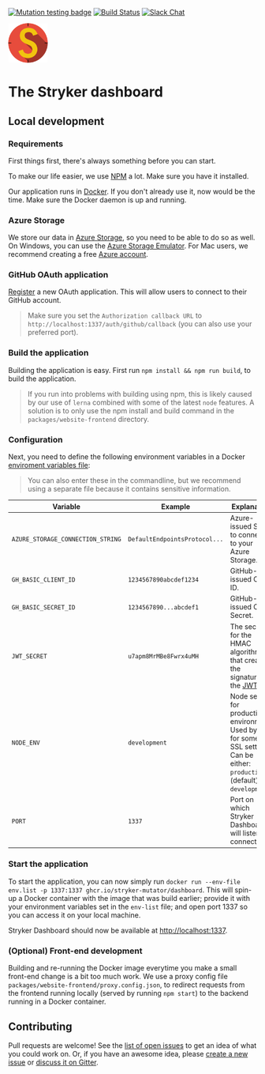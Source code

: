 [![Mutation testing badge](https://img.shields.io/endpoint?style=flat&url=https%3A%2F%2Fbadge-api.stryker-mutator.io%2Fgithub.com%2Fstryker-mutator%2Fstryker-dashboard%2Fmaster)](https://dashboard.stryker-mutator.io/reports/github.com/stryker-mutator/stryker-dashboard/master)
[![Build Status](https://github.com/stryker-mutator/stryker-dashboard/workflows/CI/badge.svg)](https://github.com/stryker-mutator/stryker-dashboard/actions?workflow=CI)
[![Slack Chat](https://img.shields.io/badge/slack-chat-brightgreen.svg?logo=slack)](https://join.slack.com/t/stryker-mutator/shared_invite/enQtOTUyMTYyNTg1NDQ0LTU4ODNmZDlmN2I3MmEyMTVhYjZlYmJkOThlNTY3NTM1M2QxYmM5YTM3ODQxYmJjY2YyYzllM2RkMmM1NjNjZjM)

<img src="https://raw.githubusercontent.com/stryker-mutator/stryker-mutator.github.io/develop/static/images/stryker.svg" alt="Stryker logo" style="width: 80px" />

# The Stryker dashboard

## Local development

### Requirements

First things first, there's always something before you can start.

To make our life easier, we use [NPM](https://www.npmjs.com/) a lot. Make sure you have it installed.

Our application runs in [Docker](https://www.docker.com/). If you don't already use it, now would be the time. Make sure the Docker daemon is up and running.

### Azure Storage

We store our data in [Azure Storage](https://azure.microsoft.com/en-us/free/services/storage/), so you need to be able to do so as well. On Windows, you can use the [Azure Storage Emulator](https://docs.microsoft.com/en-gb/azure/storage/common/storage-use-emulator). For Mac users, we recommend creating a free [Azure account](https://azure.microsoft.com/en-us/free/services/storage/).

### GitHub OAuth application

[Register](https://github.com/settings/applications/new) a new OAuth application. This will allow users to connect to their GitHub account.

> Make sure you set the `Authorization callback URL` to `http://localhost:1337/auth/github/callback` (you can also use your preferred port).

### Build the application

Building the application is easy. First run `npm install && npm run build`, to build the application.

> If you run into problems with building using npm, this is likely caused by our use of `lerna` combined with some of the latest `node` features. A solution is to only use the npm install and build command in the `packages/website-frontend` directory.

### Configuration

Next, you need to define the following environment variables in a Docker [enviroment variables file](https://docs.docker.com/engine/reference/commandline/run/#set-environment-variables--e-env-env-file):

> You can also enter these in the commandline, but we recommend using a separate file because it contains sensitive information.

| Variable                          | Example                       | Explanation                                                                                                                        | Required |
| --------------------------------- | ----------------------------- | ---------------------------------------------------------------------------------------------------------------------------------- | -------- |
| `AZURE_STORAGE_CONNECTION_STRING` | `DefaultEndpointsProtocol...` | Azure-issued String to connect to your Azure Storage.                                                                              | Yes      |
| `GH_BASIC_CLIENT_ID`              | `1234567890abcdef1234`        | GitHub-issued Client ID.                                                                                                           | Yes      |
| `GH_BASIC_SECRET_ID`              | `1234567890...abcdef1`        | GitHub-issued Client Secret.                                                                                                       | Yes      |
| `JWT_SECRET`                      | `u7apm8MrMBe8Fwrx4uMH`        | The secret for the HMAC algorithm that creates the signature of the [JWT](https://tools.ietf.org/html/rfc7519).                    | Yes      |
| `NODE_ENV`                        | `development`                 | Node setting for production environment. Used by us for some SSL settings. Can be either: `production` (default) or `development`. | No       |
| `PORT`                            | `1337`                        | Port on which Stryker Dashboard will listen for connections.                                                                       | No       |

### Start the application

To start the application, you can now simply run `docker run --env-file env.list -p 1337:1337 ghcr.io/stryker-mutator/dashboard`. This will spin-up a Docker container with the image that was build earlier; provide it with your environment variables set in the `env-list` file; and open port 1337 so you can access it on your local machine.

Stryker Dashboard should now be available at [http://localhost:1337](http://localhost:1337).

### (Optional) Front-end development

Building and re-running the Docker image everytime you make a small front-end change is a bit too much work. We use a proxy config file `packages/website-frontend/proxy.config.json`, to redirect requests from the frontend running locally (served by running `npm start`) to the backend running in a Docker container.

## Contributing

Pull requests are welcome!
See the [list of open issues](https://github.com/stryker-mutator/stryker-badge/issues) to get an idea of what you could work on.
Or, if you have an awesome idea, please [create a new issue](https://github.com/stryker-mutator/stryker-badge/issues/new) or [discuss it on Gitter](https://gitter.im/stryker-mutator/stryker).

